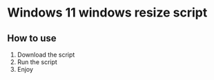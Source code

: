 # Windows 11 windows resize script

## How to use

1. Download the script
2. Run the script
3. Enjoy

